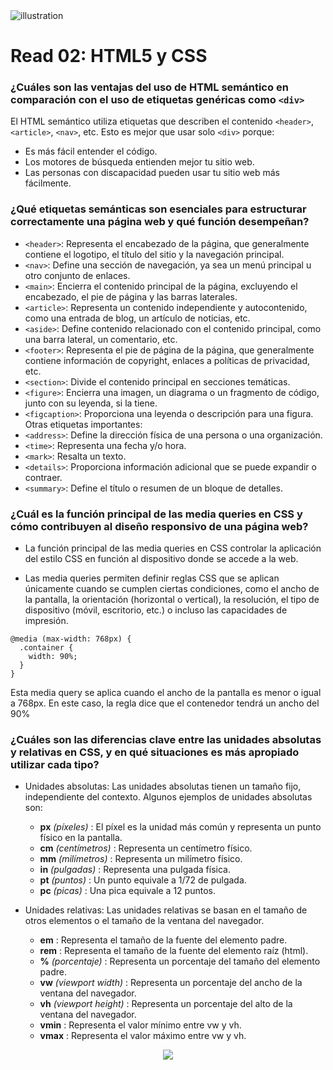 
<img src="https://i0.wp.com/www.namecheap.com/blog/wp-content/uploads/2022/08/What-are-HTML5-and-CSS3-how-are-they-used.png?quality=100" alt="illustration">

# Read 02: HTML5 y **CSS**

### ¿Cuáles son las ventajas del uso de HTML semántico en comparación con el uso de etiquetas genéricas como `<div>`

El HTML semántico utiliza etiquetas que describen el contenido `<header>`, `<article>`, `<nav>`, etc. Esto es mejor que usar solo `<div>` porque:

- Es más fácil entender el código.
- Los motores de búsqueda entienden mejor tu sitio web.
- Las personas con discapacidad pueden usar tu sitio web más fácilmente.

### ¿Qué etiquetas semánticas son esenciales para estructurar correctamente una página web y qué función desempeñan?

- `<header>`: Representa el encabezado de la página, que generalmente contiene el logotipo, el título del sitio y la navegación principal.
- `<nav>`: Define una sección de navegación, ya sea un menú principal u otro conjunto de enlaces.
- `<main>`: Encierra el contenido principal de la página, excluyendo el encabezado, el pie de página y las barras laterales.
- `<article>`: Representa un contenido independiente y autocontenido, como una entrada de blog, un artículo de noticias, etc.
- `<aside>`: Define contenido relacionado con el contenido principal, como una barra lateral, un comentario, etc.
- `<footer>`: Representa el pie de página de la página, que generalmente contiene información de copyright, enlaces a políticas de privacidad, etc.
- `<section>`: Divide el contenido principal en secciones temáticas.
- `<figure>`: Encierra una imagen, un diagrama o un fragmento de código, junto con su leyenda, si la tiene.
- `<figcaption>`: Proporciona una leyenda o descripción para una figura.
Otras etiquetas importantes:
- `<address>`: Define la dirección física de una persona o una organización.
- `<time>`: Representa una fecha y/o hora.
- `<mark>`: Resalta un texto.
- `<details>`: Proporciona información adicional que se puede expandir o contraer.
- `<summary>`: Define el título o resumen de un bloque de detalles.

### ¿Cuál es la función principal de las media queries en CSS y cómo contribuyen al diseño responsivo de una página web?

- La función principal de las media queries en CSS controlar la aplicación del estilo CSS en función al dispositivo donde se accede a la web.

- Las media queries permiten definir reglas CSS que se aplican únicamente cuando se cumplen ciertas condiciones, como el ancho de la pantalla, la orientación (horizontal o vertical), la resolución, el tipo de dispositivo (móvil, escritorio, etc.) o incluso las capacidades de impresión.

```
@media (max-width: 768px) {
  .container {
    width: 90%;
  }
}
```

Esta media query se aplica cuando el ancho de la pantalla es menor o igual a 768px. En este caso, la regla dice que el contenedor tendrá un ancho del 90%

### ¿Cuáles son las diferencias clave entre las unidades absolutas y relativas en CSS, y en qué situaciones es más apropiado utilizar cada tipo?

- Unidades absolutas: Las unidades absolutas tienen un tamaño fijo, independiente del contexto. Algunos ejemplos de unidades absolutas son:
    - **px** *(píxeles)* : El píxel es la unidad más común y representa un punto físico en la pantalla.
    - **cm** *(centímetros)* : Representa un centímetro físico.
    - **mm** *(milímetros)* : Representa un milímetro físico.
    - **in** *(pulgadas)* : Representa una pulgada física.
    - **pt** *(puntos)* : Un punto equivale a 1/72 de pulgada.
    - **pc** *(picas)* : Una pica equivale a 12 puntos.

- Unidades relativas: Las unidades relativas se basan en el tamaño de otros elementos o el tamaño de la ventana del navegador.

    - **em** : Representa el tamaño de la fuente del elemento padre.
    - **rem** : Representa el tamaño de la fuente del elemento raíz (html).
    - **%** *(porcentaje)* : Representa un porcentaje del tamaño del elemento padre.
    - **vw** *(viewport width)* : Representa un porcentaje del ancho de la ventana del navegador.
    - **vh** *(viewport height)* : Representa un porcentaje del alto de la ventana del navegador.
    - **vmin** : Representa el valor mínimo entre vw y vh.
    - **vmax** : Representa el valor máximo entre vw y vh.

<p align="center">
<img src="https://raw.githubusercontent.com/catppuccin/catppuccin/main/assets/footers/gray0_ctp_on_line.svg?sanitize=true" />
</p>